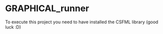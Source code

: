 # GRAPHICAL_runner

To execute this project you need to have installed the CSFML library (good luck :D)
